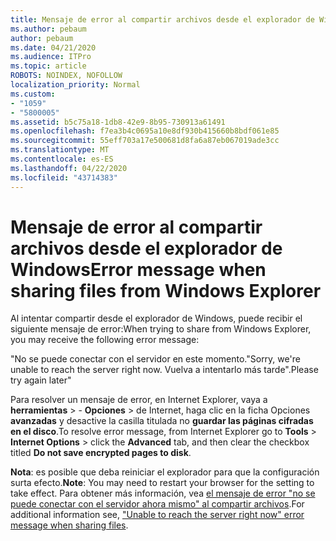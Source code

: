```yaml
---
title: Mensaje de error al compartir archivos desde el explorador de Windows
ms.author: pebaum
author: pebaum
ms.date: 04/21/2020
ms.audience: ITPro
ms.topic: article
ROBOTS: NOINDEX, NOFOLLOW
localization_priority: Normal
ms.custom:
- "1059"
- "5800005"
ms.assetid: b5c75a18-1db8-42e9-8b95-730913a61491
ms.openlocfilehash: f7ea3b4c0695a10e8df930b415660b8bdf061e85
ms.sourcegitcommit: 55eff703a17e500681d8fa6a87eb067019ade3cc
ms.translationtype: MT
ms.contentlocale: es-ES
ms.lasthandoff: 04/22/2020
ms.locfileid: "43714383"
---
```

# <a name="error-message-when-sharing-files-from-windows-explorer"></a><span data-ttu-id="ac87c-102">Mensaje de error al compartir archivos desde el explorador de Windows</span><span class="sxs-lookup"><span data-stu-id="ac87c-102">Error message when sharing files from Windows Explorer</span></span>

<span data-ttu-id="ac87c-103">Al intentar compartir desde el explorador de Windows, puede recibir el siguiente mensaje de error:</span><span class="sxs-lookup"><span data-stu-id="ac87c-103">When trying to share from Windows Explorer, you may receive the following error message:</span></span>
  
<span data-ttu-id="ac87c-104">"No se puede conectar con el servidor en este momento.</span><span class="sxs-lookup"><span data-stu-id="ac87c-104">"Sorry, we're unable to reach the server right now.</span></span> <span data-ttu-id="ac87c-105">Vuelva a intentarlo más tarde".</span><span class="sxs-lookup"><span data-stu-id="ac87c-105">Please try again later"</span></span>
  
<span data-ttu-id="ac87c-106">Para resolver un mensaje de error, en Internet Explorer, vaya a **herramientas** \> - **Opciones** \> de Internet, haga clic en la ficha Opciones **avanzadas** y desactive la casilla titulada no **guardar las páginas cifradas en el disco**.</span><span class="sxs-lookup"><span data-stu-id="ac87c-106">To resolve error message, from Internet Explorer go to **Tools** \> **Internet Options** \> click the **Advanced** tab, and then clear the checkbox titled **Do not save encrypted pages to disk**.</span></span>
  
 <span data-ttu-id="ac87c-107">**Nota**: es posible que deba reiniciar el explorador para que la configuración surta efecto.</span><span class="sxs-lookup"><span data-stu-id="ac87c-107">**Note**: You may need to restart your browser for the setting to take effect.</span></span> <span data-ttu-id="ac87c-108">Para obtener más información, vea [el mensaje de error "no se puede conectar con el servidor ahora mismo" al compartir archivos](https://go.microsoft.com/fwlink/?linkid=2022914).</span><span class="sxs-lookup"><span data-stu-id="ac87c-108">For additional information see, ["Unable to reach the server right now" error message when sharing files](https://go.microsoft.com/fwlink/?linkid=2022914).</span></span>
  